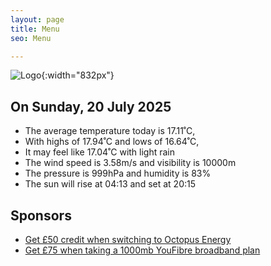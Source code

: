 ```yaml
---
layout: page
title: Menu
seo: Menu

---
```


![Logo](/images/logo.jpg){:width="832px"}

<!-- weather_marker starts -->
## On Sunday, 20 July 2025

- The average temperature today is 17.11˚C,
- With highs of 17.94˚C and lows of 16.64˚C,
- It may feel like 17.04˚C with light rain
- The wind speed is 3.58m/s and visibility is 10000m
- The pressure is 999hPa and humidity is 83%
- The sun will rise at 04:13 and set at 20:15

<!-- weather_marker ends -->

## Sponsors

- [Get £50 credit when switching to Octopus Energy](https://bit.ly/3oD1nnS)
- [Get £75 when taking a 1000mb YouFibre broadband plan](https://aklam.io/91zWhU?)
